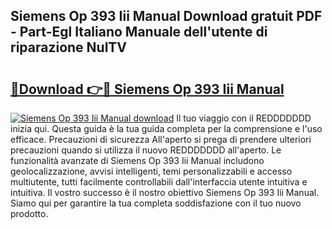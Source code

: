## Siemens Op 393 Iii Manual Download gratuit PDF - Part-Egl Italiano Manuale dell'utente di riparazione NulTV

# <h2><a href="http://dfd640.blite.top/?on=Siemens+Op+393+Iii+Manual">🔗Download 👉🔴 Siemens Op 393 Iii Manual</a></h2>

[![Siemens Op 393 Iii Manual download](https://i.imgur.com/lujVjoI.png)](http://dfd640.blite.top/?on=Siemens+Op+393+Iii+Manual)
Il tuo viaggio con il REDDDDDDD inizia qui. Questa guida è la tua guida completa per la comprensione e l'uso efficace. Precauzioni di sicurezza All'aperto si prega di prendere ulteriori precauzioni quando si utilizza il nuovo REDDDDDDD all'aperto. Le funzionalità avanzate di Siemens Op 393 Iii Manual includono geolocalizzazione, avvisi intelligenti, temi personalizzabili e accesso multiutente, tutti facilmente controllabili dall'interfaccia utente intuitiva e intuitiva. Il vostro successo è il nostro obiettivo Siemens Op 393 Iii Manual. Siamo qui per garantire la tua completa soddisfazione con il tuo nuovo prodotto.
